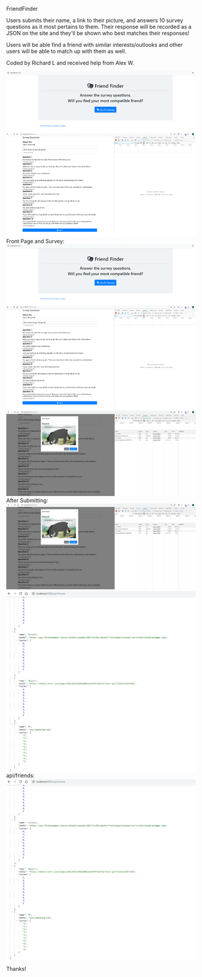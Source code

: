 FriendFinder

Users submits their name, a link to their picture, and answers 10 survey questions as it most pertains to them.  Their response will be recorded as a JSON on the site and they'll be shown who best matches their responses!

Users will be able find a friend with similar interests/outlooks and other users will be able to match up with them as well.

Coded by Richard L and received help from Alex W.

![Friend Finder App](FriendFinderExample1.png)
Front Page and Survey: ![Alt Text](https://github.com/richardluong127/FriendFinder/blob/master/FriendFinderExample1.png)
![Friend Finder App](FriendFinderExample2.png)
After Submitting: ![Alt Text](https://github.com/richardluong127/FriendFinder/blob/master/FriendFinderExample2.png)
![Friend Finder App](FriendFinderExample3.png)
api/friends: ![Alt Text](https://github.com/richardluong127/FriendFinder/blob/master/FriendFinderExample3.png)

Thanks!
